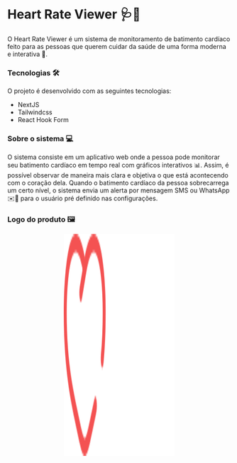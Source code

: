 # Heart Rate Viewer 🩺💓

O Heart Rate Viewer é um sistema de monitoramento de batimento cardíaco feito para as pessoas que querem cuidar da saúde de uma forma moderna e interativa 🚀.

### Tecnologias 🛠️

O projeto é desenvolvido com as seguintes tecnologias:

- NextJS
- Tailwindcss
- React Hook Form

### Sobre o sistema 💻

O sistema consiste em um aplicativo web onde a pessoa pode monitorar seu batimento cardíaco em tempo real com gráficos interativos 📊. Assim, é possível observar de maneira mais clara e objetiva o que está acontecendo com o coração dela. Quando o batimento cardíaco da pessoa sobrecarrega um certo nível, o sistema envia um alerta por mensagem SMS ou WhatsApp ✉️📱 para o usuário pré definido nas configurações.

### Logo do produto 🖼️

<p align="center">
 <img height="500" width="250" src="https://github.com/PedroFnseca/heart-rate-viewer/blob/main/public/logo2.svg">
<br>
